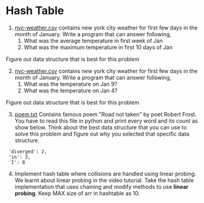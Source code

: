 # Hash Table

1. [nyc-weather.csv](https://github.com/Rakib1508/data-structure-and-algorithm/blob/master/data-structures/hash-table/nyc-weather.csv) contains new york city weather for first few days in the month of January. Write a program that can answer following,
   1. What was the average temperature in first week of Jan
   1. What was the maximum temperature in first 10 days of Jan

Figure out data structure that is best for this problem

2. [nyc-weather.csv](https://github.com/Rakib1508/data-structure-and-algorithm/blob/master/data-structures/hash-table/nyc-weather.csv) contains new york city weather for first few days in the month of January. Write a program that can answer following,
   1. What was the temperature on Jan 9?
   1. What was the temperature on Jan 4?

Figure out data structure that is best for this problem

3. [poem.txt](https://github.com/Rakib1508/data-structure-and-algorithm/blob/master/data-structures/hash-table/poem.txt) Contains famous poem "Road not taken" by poet Robert Frost. You have to read this file in python and print every word and its count as show below. Think about the best data structure that you can use to solve this problem and figure out why you selected that specific data structure.

```
 'diverged': 2,
 'in': 3,
 'I': 8
```

4. Implement hash table where collisions are handled using linear probing. We learnt about linear probing in the video tutorial. Take the hash table implementation that uses chaining and modify methods to use **linear probing**. Keep MAX size of arr in hashtable as 10.
